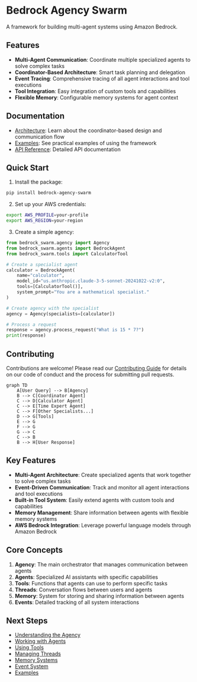 # Bedrock Agency Swarm

A framework for building multi-agent systems using Amazon Bedrock.

## Features

- **Multi-Agent Communication**: Coordinate multiple specialized agents to solve complex tasks
- **Coordinator-Based Architecture**: Smart task planning and delegation
- **Event Tracing**: Comprehensive tracing of all agent interactions and tool executions
- **Tool Integration**: Easy integration of custom tools and capabilities
- **Flexible Memory**: Configurable memory systems for agent context

## Documentation

- [Architecture](concepts/architecture.md): Learn about the coordinator-based design and communication flow
- [Examples](examples/index.md): See practical examples of using the framework
- [API Reference](api/index.md): Detailed API documentation

## Quick Start

1. Install the package:
```bash
pip install bedrock-agency-swarm
```

2. Set up your AWS credentials:
```bash
export AWS_PROFILE=your-profile
export AWS_REGION=your-region
```

3. Create a simple agency:
```python
from bedrock_swarm.agency import Agency
from bedrock_swarm.agents import BedrockAgent
from bedrock_swarm.tools import CalculatorTool

# Create a specialist agent
calculator = BedrockAgent(
    name="calculator",
    model_id="us.anthropic.claude-3-5-sonnet-20241022-v2:0",
    tools=[CalculatorTool()],
    system_prompt="You are a mathematical specialist."
)

# Create agency with the specialist
agency = Agency(specialists=[calculator])

# Process a request
response = agency.process_request("What is 15 * 7?")
print(response)
```

## Contributing

Contributions are welcome! Please read our [Contributing Guide](development/contributing.md) for details on our code of conduct and the process for submitting pull requests.

```mermaid
graph TD
    A[User Query] --> B[Agency]
    B --> C[Coordinator Agent]
    C --> D[Calculator Agent]
    C --> E[Time Expert Agent]
    C --> F[Other Specialists...]
    D --> G[Tools]
    E --> G
    F --> G
    G --> C
    C --> B
    B --> H[User Response]
```

## Key Features

- **Multi-Agent Architecture**: Create specialized agents that work together to solve complex tasks
- **Event-Driven Communication**: Track and monitor all agent interactions and tool executions
- **Built-in Tool System**: Easily extend agents with custom tools and capabilities
- **Memory Management**: Share information between agents with flexible memory systems
- **AWS Bedrock Integration**: Leverage powerful language models through Amazon Bedrock

## Core Concepts

1. **Agency**: The main orchestrator that manages communication between agents
2. **Agents**: Specialized AI assistants with specific capabilities
3. **Tools**: Functions that agents can use to perform specific tasks
4. **Threads**: Conversation flows between users and agents
5. **Memory**: System for storing and sharing information between agents
6. **Events**: Detailed tracking of all system interactions

## Next Steps

- [Understanding the Agency](concepts/agency.md)
- [Working with Agents](concepts/agents.md)
- [Using Tools](concepts/tools.md)
- [Managing Threads](concepts/threads.md)
- [Memory Systems](concepts/memory.md)
- [Event System](concepts/events.md)
- [Examples](examples/index.md)
